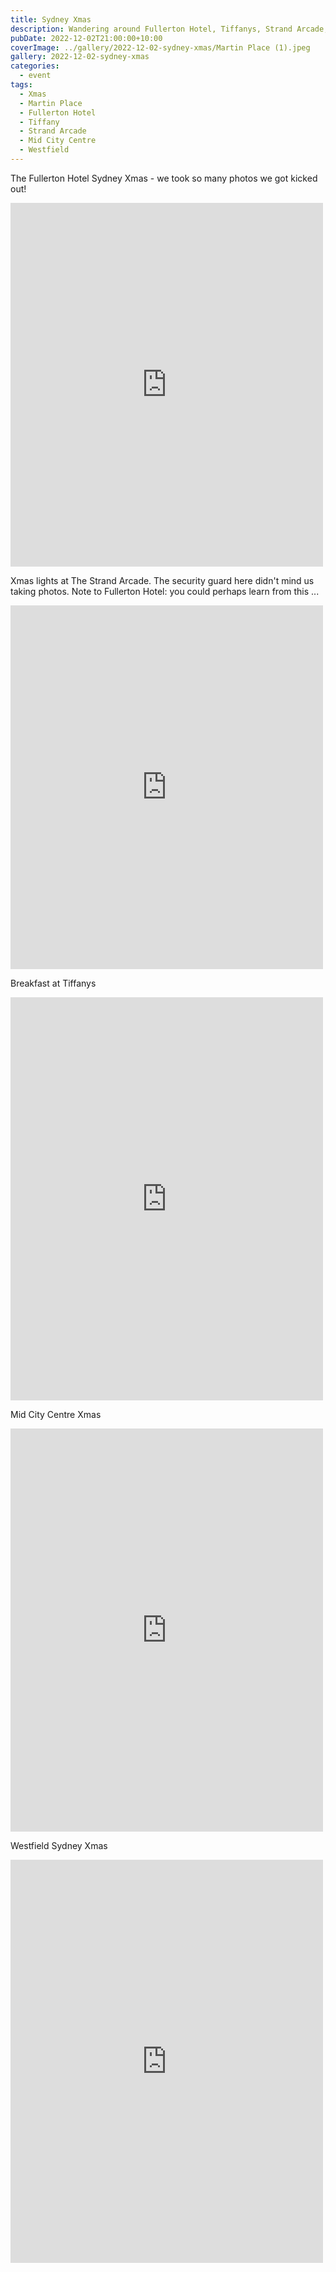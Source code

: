 ```yaml
---
title: Sydney Xmas
description: Wandering around Fullerton Hotel, Tiffanys, Strand Arcade, Mid City Centre and Westfield
pubDate: 2022-12-02T21:00:00+10:00
coverImage: ../gallery/2022-12-02-sydney-xmas/Martin Place (1).jpeg
gallery: 2022-12-02-sydney-xmas
categories:
  - event
tags:
  - Xmas
  - Martin Place
  - Fullerton Hotel
  - Tiffany
  - Strand Arcade
  - Mid City Centre
  - Westfield
---
```


The Fullerton Hotel Sydney Xmas - we took so many photos we got kicked out!

<iframe src="https://www.facebook.com/plugins/post.php?href=https%3A%2F%2Fwww.facebook.com%2Fchris1.tham%2Fposts%2Fpfbid02FuHgAeSsrU8eMMY6CKJ3334rh68m6i7F6FdvCKvXDcjx36Bz4K8ay3oYdoWNULBdl&show_text=true&width=500" width="500" height="582" style="border:none;overflow:hidden" scrolling="no" frameborder="0" allowfullscreen="true" allow="autoplay; clipboard-write; encrypted-media; picture-in-picture; web-share"></iframe>

Xmas lights at The Strand Arcade. The security guard here didn't mind us taking photos. Note to Fullerton Hotel: you could perhaps learn from this ...

<iframe src="https://www.facebook.com/plugins/post.php?href=https%3A%2F%2Fwww.facebook.com%2Fchris1.tham%2Fposts%2Fpfbid02H8PCwM94P7ipvCQu538KxLSQSsiu3Kq1T4ay8t4Fuqwf6NWMwsRhFwdC1HmMbKCQl&show_text=true&width=500" width="500" height="582" style="border:none;overflow:hidden" scrolling="no" frameborder="0" allowfullscreen="true" allow="autoplay; clipboard-write; encrypted-media; picture-in-picture; web-share"></iframe>

Breakfast at Tiffanys

<iframe src="https://www.facebook.com/plugins/post.php?href=https%3A%2F%2Fwww.facebook.com%2Fchris1.tham%2Fposts%2Fpfbid05KRGtfyrvHrFvrVMbJzEBCdU4Btb99aod72DemHdDXtAXd8zNNQfcwNJUqfbPhbcl&show_text=true&width=500" width="500" height="645" style="border:none;overflow:hidden" scrolling="no" frameborder="0" allowfullscreen="true" allow="autoplay; clipboard-write; encrypted-media; picture-in-picture; web-share"></iframe>

Mid City Centre Xmas

<iframe src="https://www.facebook.com/plugins/post.php?href=https%3A%2F%2Fwww.facebook.com%2Fchris1.tham%2Fposts%2Fpfbid02oygYF6MedTfCbhfHrfPS4TnjcXf54nXbrUwJdL4PnSanoYbAV8J2o9AEH3symTVtl&show_text=true&width=500" width="500" height="645" style="border:none;overflow:hidden" scrolling="no" frameborder="0" allowfullscreen="true" allow="autoplay; clipboard-write; encrypted-media; picture-in-picture; web-share"></iframe>

Westfield Sydney Xmas

<iframe src="https://www.facebook.com/plugins/post.php?href=https%3A%2F%2Fwww.facebook.com%2Fchris1.tham%2Fposts%2Fpfbid0pfDYrSq8HxJGML4XNksSp96TMMZSH6WM8azCMJw5C4AmYwjT4KCgjtFy4doBSMwcl&show_text=true&width=500" width="500" height="645" style="border:none;overflow:hidden" scrolling="no" frameborder="0" allowfullscreen="true" allow="autoplay; clipboard-write; encrypted-media; picture-in-picture; web-share"></iframe>
